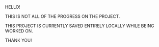 HELLO!

THIS IS NOT ALL OF THE PROGRESS ON THE PROJECT.

THIS PROJECT IS CURRENTLY SAVED ENTIRELY LOCALLY WHILE BEING WORKED ON.

THANK YOU!